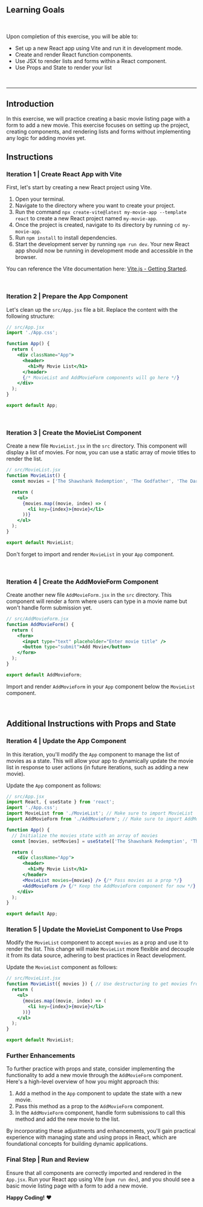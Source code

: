 ﻿<summary>
<h2>Learning Goals</h2>
</summary>

<br>

Upon completion of this exercise, you will be able to:

- Set up a new React app using Vite and run it in development mode.
- Create and render React function components.
- Use JSX to render lists and forms within a React component.
- Use Props and State to render your list

<br>
<hr>

## Introduction

In this exercise, we will practice creating a basic movie listing page with a form to add a new movie. This exercise focuses on setting up the project, creating components, and rendering lists and forms without implementing any logic for adding movies yet.

## Instructions

### Iteration 1 | Create React App with Vite

First, let's start by creating a new React project using Vite.

1. Open your terminal.
2. Navigate to the directory where you want to create your project.
3. Run the command `npx create-vite@latest my-movie-app --template react` to create a new React project named `my-movie-app`.
4. Once the project is created, navigate to its directory by running `cd my-movie-app`.
5. Run `npm install` to install dependencies.
6. Start the development server by running `npm run dev`. Your new React app should now be running in development mode and accessible in the browser.

You can reference the Vite documentation here: [Vite.js - Getting Started](https://vitejs.dev/guide/#scaffolding-your-first-vite-project).

<br>

### Iteration 2 | Prepare the App Component

Let's clean up the `src/App.jsx` file a bit. Replace the content with the following structure:

```jsx
// src/App.jsx
import './App.css';

function App() {
  return (
    <div className="App">
      <header>
        <h1>My Movie List</h1>
      </header>
      {/* MovieList and AddMovieForm components will go here */}
    </div>
  );
}

export default App;
```

<br>

### Iteration 3 | Create the MovieList Component

Create a new file `MovieList.jsx` in the `src` directory. This component will display a list of movies. For now, you can use a static array of movie titles to render the list.

```jsx
// src/MovieList.jsx
function MovieList() {
  const movies = ['The Shawshank Redemption', 'The Godfather', 'The Dark Knight'];

  return (
    <ul>
      {movies.map((movie, index) => (
        <li key={index}>{movie}</li>
      ))}
    </ul>
  );
}

export default MovieList;
```

Don't forget to import and render `MovieList` in your `App` component.

<br>

### Iteration 4 | Create the AddMovieForm Component

Create another new file `AddMovieForm.jsx` in the `src` directory. This component will render a form where users can type in a movie name but won't handle form submission yet.

```jsx
// src/AddMovieForm.jsx
function AddMovieForm() {
  return (
    <form>
      <input type="text" placeholder="Enter movie title" />
      <button type="submit">Add Movie</button>
    </form>
  );
}

export default AddMovieForm;
```

Import and render `AddMovieForm` in your `App` component below the `MovieList` component.

<br>

## Additional Instructions with Props and State

### Iteration 4 | Update the App Component

In this iteration, you'll modify the `App` component to manage the list of movies as a state. This will allow your app to dynamically update the movie list in response to user actions (in future iterations, such as adding a new movie).

Update the `App` component as follows:

```jsx
// src/App.jsx
import React, { useState } from 'react';
import './App.css';
import MovieList from './MovieList'; // Make sure to import MovieList
import AddMovieForm from './AddMovieForm'; // Make sure to import AddMovieForm

function App() {
  // Initialize the movies state with an array of movies
  const [movies, setMovies] = useState(['The Shawshank Redemption', 'The Godfather', 'The Dark Knight']);

  return (
    <div className="App">
      <header>
        <h1>My Movie List</h1>
      </header>
      <MovieList movies={movies} /> {/* Pass movies as a prop */}
      <AddMovieForm /> {/* Keep the AddMovieForm component for now */}
    </div>
  );
}

export default App;
```

### Iteration 5 | Update the MovieList Component to Use Props

Modify the `MovieList` component to accept `movies` as a prop and use it to render the list. This change will make `MovieList` more flexible and decouple it from its data source, adhering to best practices in React development.

Update the `MovieList` component as follows:

```jsx
// src/MovieList.jsx
function MovieList({ movies }) { // Use destructuring to get movies from props
  return (
    <ul>
      {movies.map((movie, index) => (
        <li key={index}>{movie}</li>
      ))}
    </ul>
  );
}

export default MovieList;
```

### Further Enhancements

To further practice with props and state, consider implementing the functionality to add a new movie through the `AddMovieForm` component. Here's a high-level overview of how you might approach this:

1. Add a method in the `App` component to update the state with a new movie.
2. Pass this method as a prop to the `AddMovieForm` component.
3. In the `AddMovieForm` component, handle form submissions to call this method and add the new movie to the list.

By incorporating these adjustments and enhancements, you'll gain practical experience with managing state and using props in React, which are foundational concepts for building dynamic applications.

### Final Step | Run and Review

Ensure that all components are correctly imported and rendered in the `App.jsx`. Run your React app using Vite (`npm run dev`), and you should see a basic movie listing page with a form to add a new movie.

**Happy Coding!** :heart:

<br>